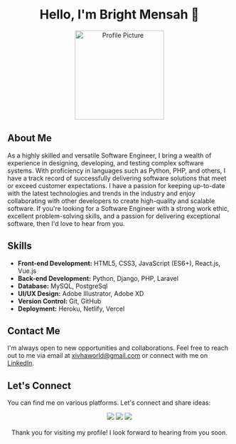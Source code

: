 # <div align="center">Hello, I'm Bright Mensah 👋</div>

<div align="center">
  <img src="https://img.freepik.com/free-photo/programming-background-with-person-working-with-codes-computer_23-2150010127.jpg?w=1060&t=st=1684837508~exp=1684838108~hmac=10f5c052e9a5bed76bcffd913f611d81a344231cc8b4085103c4e54a6eaaed55" alt="Profile Picture" width="200" height="200">
</div>

## About Me

As a highly skilled and versatile Software Engineer, I bring a wealth of experience in designing, developing, and testing complex software systems. With proficiency in languages such as  Python, PHP, and others, I have a track record of successfully delivering software solutions that meet or exceed customer expectations. I have a passion for keeping up-to-date with the latest technologies and trends in the industry and enjoy collaborating with other developers to create high-quality and scalable software. If you're looking for a Software Engineer with a strong work ethic, excellent problem-solving skills, and a passion for delivering exceptional software, then I'd love to hear from you.

## Skills

- **Front-end Development:** HTML5, CSS3, JavaScript (ES6+), React.js, Vue.js
- **Back-end Development:** Python, Django, PHP, Laravel
- **Database:** MySQL, PostgreSql
- **UI/UX Design:** Adobe Illustrator, Adobe XD
- **Version Control:** Git, GitHub
- **Deployment:** Heroku, Netlify, Vercel


## Contact Me

I'm always open to new opportunities and collaborations. Feel free to reach out to me via email at xivhaworld@gmail.com or connect with me on [LinkedIn](https://www.linkedin.com/in/bright-a-mensah-792a9a1a8/).

## Let's Connect

You can find me on various platforms. Let's connect and share ideas:

<div align="center">
  <a href="https://github.com/brytemenz"><img src="https://img.shields.io/github/followers/your-username?label=Follow%20%40your-username&style=social"></a>
  <a href="https://www.linkedin.com/in/bright-a-mensah-792a9a1a8/"><img src="https://img.shields.io/badge/Connect%20on%20LinkedIn-%230077B5.svg?&style=flat&logo=linkedin&logoColor=white"></a>
  <a href="https://www.your-portfolio-website.com"><img src="https://img.shields.io/badge/Portfolio-Website-%231DA1F2.svg?&style=flat&logo=google-chrome&logoColor=white"></a>
</div>

<br>

<div align="center">Thank you for visiting my profile! I look forward to hearing from you soon.</div>
<!--
**brytemenz/brytemenz** is a ✨ _special_ ✨ repository because its `README.md` (this file) appears on your GitHub profile.

Here are some ideas to get you started:

- 🔭 I’m currently working on ...
- 🌱 I’m currently learning ...
- 👯 I’m looking to collaborate on ...
- 🤔 I’m looking for help with ...
- 💬 Ask me about ...
- 📫 How to reach me: ...
- 😄 Pronouns: ...
- ⚡ Fun fact: ...
-->
